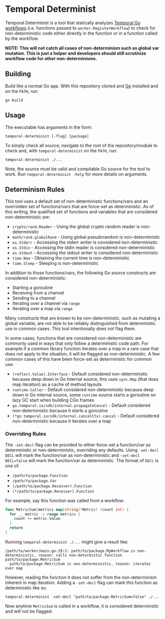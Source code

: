 # Temporal Determinist

Temporal Determinist is a tool that statically analyzes
[Temporal Go workflows](https://docs.temporal.io/docs/go/workflows/) (i.e. functions passed to
`worker.RegisterWorkflow`) to check for non-deterministic code either directly in the function or in a function called
by the workflow.

**NOTE: This will not catch all cases of non-determinism such as global var mutation. This is just a helper and
developers should still scrutinize workflow code for other non-determinisms.**

## Building

Build like a normal Go app. With this repository cloned and [Go](https://golang.org/) installed and on the `PATH`, run:

    go build

## Usage

The executable has arguments in the form:

    temporal-determinist [-flag] [package]

To simply check all source, navigate to the root of the repository/module to check and, with `temporal-determinist` on
the `PATH`, run:

    temporal-determinist ./...

Note, the source must be valid and compilable Go source for the tool to work. Run `temporal-determinist -help` for more
details on arguments.

## Determinism Rules

This tool uses a default set of non-deterministic functions/vars and an overridden set of functions/vars that are
force-set as deterministic. As of this writing, the qualified set of functions and variables that are considered
non-deterministic are:

* `crypto/rand.Reader` - Using the global crypto random reader is non-deterministic
* `math/rand.globalRand` - Using global pseudorandom is non-deterministic
* `os.Stderr` - Accessing the stderr writer is considered non-deterministic
* `os.Stdin` - Accessing the stdin reader is considered non-deterministic
* `os.Stdout` - Accessing the stdout writer is considered non-deterministic
* `time.Now` - Obtaining the current time is non-deterministic
* `time.Sleep` - Sleeping is non-deterministic

In addition to those functions/vars, the following Go source constructs are considered non-deterministic:

* Starting a goroutine
* Receiving from a channel
* Sending to a channel
* Iterating over a channel via `range`
* Iterating over a map via `range`

Many constructs that are known to be non-deterministic, such as mutating a global variable, are not able to be reliably
distinguished from deterministic use in common cases. This tool intentionally does not flag them.

In some cases, functions that are considered non-deterministic are commonly used in ways that only follow a
deterministic code path. For example if a common library function iterates over a map in a rare case that does not apply
to the situation, it will be flagged as non-deterministic. A few common cases of this have been force-set as
deterministic for common use:

* `(reflect.Value).Interface` - Default considered non-deterministic because deep down in Go internal source, this uses
  `sync.Map` (that does map iteration) as a cache of method layouts
* `runtime.Caller` - Default considered non-deterministic because deep down in Go internal source, some `runtime` source
  starts a goroutine on lazy GC start when building CGo frames
* `go.temporal.io/sdk/internal.propagateCancel` - Default considered non-deterministic because it starts a goroutine
* `(*go.temporal.io/sdk/internal.cancelCtx).cancel` - Default considered non-deterministic because it iterates over a
  map

### Overriding Rules

The `-set-decl` flag can be provided to either force-set a function/var as deterministic or non-deterministic,
overriding any defaults. Using `-set-decl DECL` will mark the function/var as non-deterministic and
`-set-decl DECL=false` will mark the function/var as deterministic. The format of `DECL` is one of:

* `/path/to/package.Function`
* `/path/to/package.Var`
* `(/path/to/package.Receiver).Function`
* `(*/path/to/package.Receiver).Function`

For example, say this function was called from a workflow:

```go
func MetricSum(metrics map[string]*Metric) (count int) {
  for _, metric := range metrics {
    count += metric.Value
  }
  return
}
```

Running `temporal-determinist ./...` might give a result like:

    /path/to/worker/main.go:29:2: path/to/package.MyWorkflow is non-deterministic, reason: calls non-determistic function path/to/package.MetricSum
      path/to/package.MetricSum is non-deterministic, reason: iterates over map

However, reading the function it does not suffer from the non-determinism inherent in map iteration. Adding a
`-set-decl` flag can mark this function as deterministic like so:

    temporal-determinist -set-decl "path/to/package.MetricSum=false" ./...

Now anytime `MetricSum` is called in a workflow, it is considered determinstic and will not be flagged.
